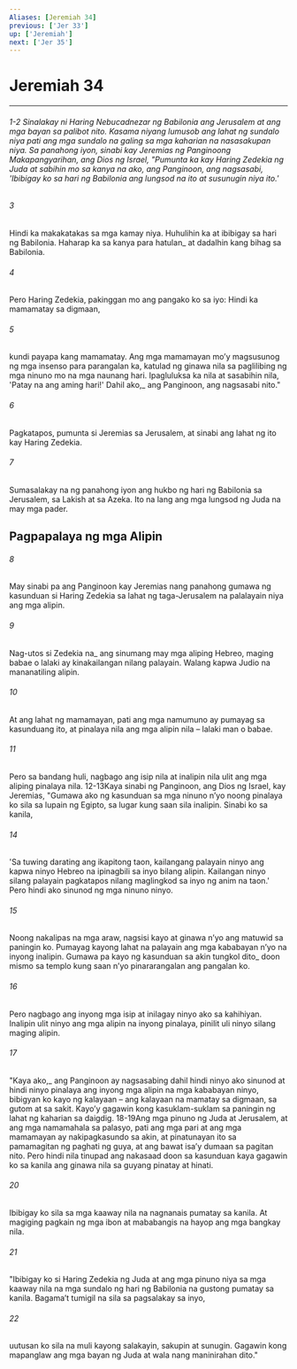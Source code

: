 ```yaml
---
Aliases: [Jeremiah 34]
previous: ['Jer 33']
up: ['Jeremiah']
next: ['Jer 35']
---
```

# Jeremiah 34

***
###### 1-2 Sinalakay ni Haring Nebucadnezar ng Babilonia ang Jerusalem at ang mga bayan sa palibot nito. Kasama niyang lumusob ang lahat ng sundalo niya pati ang mga sundalo na galing sa mga kaharian na nasasakupan niya. Sa panahong iyon, sinabi kay Jeremias ng Panginoong Makapangyarihan, ang Dios ng Israel, "Pumunta ka kay Haring Zedekia ng Juda at sabihin mo sa kanya na ako, ang Panginoon, ang nagsasabi, 'Ibibigay ko sa hari ng Babilonia ang lungsod na ito at susunugin niya ito.' 





















###### 3 










Hindi ka makakatakas sa mga kamay niya. Huhulihin ka at ibibigay sa hari ng Babilonia. Haharap ka sa kanya para hatulan_ at dadalhin kang bihag sa Babilonia. 





















###### 4 










Pero Haring Zedekia, pakinggan mo ang pangako ko sa iyo: Hindi ka mamamatay sa digmaan, 





















###### 5 










kundi payapa kang mamamatay. Ang mga mamamayan moʼy magsusunog ng mga insenso para parangalan ka, katulad ng ginawa nila sa paglilibing ng mga ninuno mo na mga naunang hari. Ipagluluksa ka nila at sasabihin nila, 'Patay na ang aming hari!' Dahil ako,_ ang Panginoon, ang nagsasabi nito." 





















###### 6 










Pagkatapos, pumunta si Jeremias sa Jerusalem, at sinabi ang lahat ng ito kay Haring Zedekia. 





















###### 7 










Sumasalakay na ng panahong iyon ang hukbo ng hari ng Babilonia sa Jerusalem, sa Lakish at sa Azeka. Ito na lang ang mga lungsod ng Juda na may mga pader.

## Pagpapalaya ng mga Alipin 





















###### 8 










May sinabi pa ang Panginoon kay Jeremias nang panahong gumawa ng kasunduan si Haring Zedekia sa lahat ng taga-Jerusalem na palalayain niya ang mga alipin. 





















###### 9 










Nag-utos si Zedekia na_ ang sinumang may mga aliping Hebreo, maging babae o lalaki ay kinakailangan nilang palayain. Walang kapwa Judio na mananatiling alipin. 





















###### 10 










At ang lahat ng mamamayan, pati ang mga namumuno ay pumayag sa kasunduang ito, at pinalaya nila ang mga alipin nila – lalaki man o babae. 





















###### 11 










Pero sa bandang huli, nagbago ang isip nila at inalipin nila ulit ang mga aliping pinalaya nila. 12-13Kaya sinabi ng Panginoon, ang Dios ng Israel, kay Jeremias, "Gumawa ako ng kasunduan sa mga ninuno nʼyo noong pinalaya ko sila sa lupain ng Egipto, sa lugar kung saan sila inalipin. Sinabi ko sa kanila, 





















###### 14 










'Sa tuwing darating ang ikapitong taon, kailangang palayain ninyo ang kapwa ninyo Hebreo na ipinagbili sa inyo bilang alipin. Kailangan ninyo silang palayain pagkatapos nilang maglingkod sa inyo ng anim na taon.' Pero hindi ako sinunod ng mga ninuno ninyo. 





















###### 15 










Noong nakalipas na mga araw, nagsisi kayo at ginawa nʼyo ang matuwid sa paningin ko. Pumayag kayong lahat na palayain ang mga kababayan nʼyo na inyong inalipin. Gumawa pa kayo ng kasunduan sa akin tungkol dito_ doon mismo sa templo kung saan nʼyo pinararangalan ang pangalan ko. 





















###### 16 










Pero nagbago ang inyong mga isip at inilagay ninyo ako sa kahihiyan. Inalipin ulit ninyo ang mga alipin na inyong pinalaya, pinilit uli ninyo silang maging alipin. 





















###### 17 










"Kaya ako,_ ang Panginoon ay nagsasabing dahil hindi ninyo ako sinunod at hindi ninyo pinalaya ang inyong mga alipin na mga kababayan ninyo, bibigyan ko kayo ng kalayaan – ang kalayaan na mamatay sa digmaan, sa gutom at sa sakit. Kayoʼy gagawin kong kasuklam-suklam sa paningin ng lahat ng kaharian sa daigdig. 18-19Ang mga pinuno ng Juda at Jerusalem, at ang mga namamahala sa palasyo, pati ang mga pari at ang mga mamamayan ay nakipagkasundo sa akin, at pinatunayan ito sa pamamagitan ng paghati ng guya, at ang bawat isaʼy dumaan sa pagitan nito. Pero hindi nila tinupad ang nakasaad doon sa kasunduan kaya gagawin ko sa kanila ang ginawa nila sa guyang pinatay at hinati. 





















###### 20 










Ibibigay ko sila sa mga kaaway nila na nagnanais pumatay sa kanila. At magiging pagkain ng mga ibon at mababangis na hayop ang mga bangkay nila. 





















###### 21 










"Ibibigay ko si Haring Zedekia ng Juda at ang mga pinuno niya sa mga kaaway nila na mga sundalo ng hari ng Babilonia na gustong pumatay sa kanila. Bagamaʼt tumigil na sila sa pagsalakay sa inyo, 





















###### 22 










uutusan ko sila na muli kayong salakayin, sakupin at sunugin. Gagawin kong mapanglaw ang mga bayan ng Juda at wala nang maninirahan dito."
